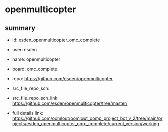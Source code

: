 # openmulticopter
 
## summary 
* id: esden_openmulticopter_omc_complete
* user: esden
* name: openmulticopter
* board: omc_complete
* repo: https://github.com/esden/openmulticopter



* src_file_repo_sch: 
* src_file_repo_sch_link: https://github.com/esden/openmulticopter/tree/master/
* full details link: https://github.com/oomlout/oomlout_oomp_project_bot_v_2/tree/main/projects/esden_openmulticopter_omc_complete/current_version/working  







